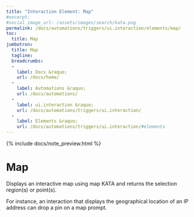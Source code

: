 ```yaml
---
title: "Interaction Element: Map"
#excerpt: 
#social_image_url: /assets/images/search/kata.png
permalink: /docs/automations/triggers/ui.interaction/elements/map/
toc:
  title: Map
jumbotron:
  title: Map
  tagline: 
  breadcrumbs:
  -
    label: Docs &raquo;
    url: /docs/home/
  -
    label: Automations &raquo;
    url: /docs/automations/
  -
    label: ui.interaction &raquo;
    url: /docs/automations/triggers/ui.interaction/
  -
    label: Elements &raquo;
    url: /docs/automations/triggers/ui.interaction/#elements
---
```


{% include docs/note_preview.html %}

# Map

Displays an interactive map using map KATA and returns the selection region(s) or point(s).

For instance, an interaction that displays the geographical location of an IP address can drop a pin on a map prompt.


